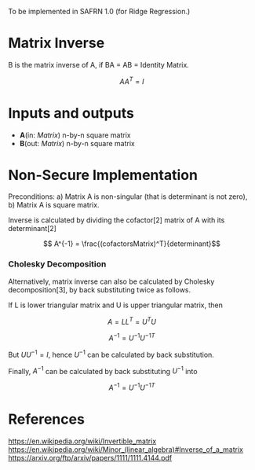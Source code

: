 To be implemented in SAFRN 1.0 (for Ridge Regression.)

# Matrix Inverse
B is the matrix inverse of A, if BA = AB = Identity Matrix.

```math
  AA^T=I
```

# Inputs and outputs
* **A**(in: *Matrix*) n-by-n square matrix
* **B**(out: *Matrix*) n-by-n square matrix

# Non-Secure Implementation
Preconditions:
     a) Matrix A is non-singular (that is determinant is not zero),
     b) Matrix A is square matrix.

Inverse is calculated by dividing the cofactor[2] matrix of A with its determinant[2]


```math
    A^{-1} = \frac{(cofactorsMatrix)^T}{determinant}
```

### Cholesky Decomposition
Alternatively, matrix inverse can also be calculated by Cholesky decomposition[3], by back substituting twice as follows.

If L is lower triangular matrix and U is upper triangular matrix, then

```math
  A = LL^T = U^TU
```
```math
  A^{-1} =   U^{-1}U^{{-1}T}
```
But  $`UU^{-1}=I`$, hence $`U^{-1}`$ can be calculated by back substitution.

Finally, $`A^{-1}`$ can be calculated by  back substituting $`U^{-1}`$ into
```math
  A^{-1} =   U^{-1}U^{{-1}T}
```

# References
https://en.wikipedia.org/wiki/Invertible_matrix
https://en.wikipedia.org/wiki/Minor_(linear_algebra)#Inverse_of_a_matrix
https://arxiv.org/ftp/arxiv/papers/1111/1111.4144.pdf
